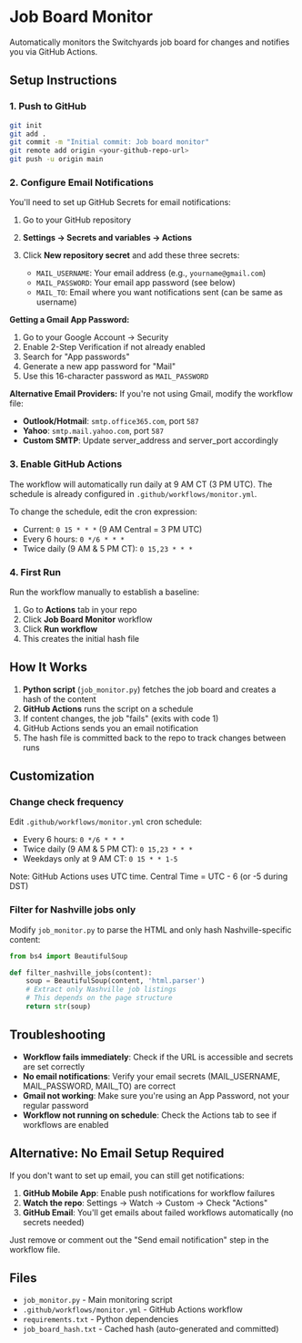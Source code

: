 # Job Board Monitor

Automatically monitors the Switchyards job board for changes and notifies you via GitHub Actions.

## Setup Instructions

### 1. Push to GitHub
```bash
git init
git add .
git commit -m "Initial commit: Job board monitor"
git remote add origin <your-github-repo-url>
git push -u origin main
```

### 2. Configure Email Notifications

You'll need to set up GitHub Secrets for email notifications:

1. Go to your GitHub repository
2. **Settings → Secrets and variables → Actions**
3. Click **New repository secret** and add these three secrets:

   - `MAIL_USERNAME`: Your email address (e.g., `yourname@gmail.com`)
   - `MAIL_PASSWORD`: Your email app password (see below)
   - `MAIL_TO`: Email where you want notifications sent (can be same as username)

**Getting a Gmail App Password:**
1. Go to your Google Account → Security
2. Enable 2-Step Verification if not already enabled
3. Search for "App passwords" 
4. Generate a new app password for "Mail"
5. Use this 16-character password as `MAIL_PASSWORD`

**Alternative Email Providers:**
If you're not using Gmail, modify the workflow file:
- **Outlook/Hotmail**: `smtp.office365.com`, port `587`
- **Yahoo**: `smtp.mail.yahoo.com`, port `587`
- **Custom SMTP**: Update server_address and server_port accordingly

### 3. Enable GitHub Actions
The workflow will automatically run daily at 9 AM CT (3 PM UTC). The schedule is already configured in `.github/workflows/monitor.yml`.

To change the schedule, edit the cron expression:
- Current: `0 15 * * *` (9 AM Central = 3 PM UTC)
- Every 6 hours: `0 */6 * * *`
- Twice daily (9 AM & 5 PM CT): `0 15,23 * * *`

### 4. First Run
Run the workflow manually to establish a baseline:
1. Go to **Actions** tab in your repo
2. Click **Job Board Monitor** workflow
3. Click **Run workflow**
4. This creates the initial hash file

## How It Works

1. **Python script** (`job_monitor.py`) fetches the job board and creates a hash of the content
2. **GitHub Actions** runs the script on a schedule
3. If content changes, the job "fails" (exits with code 1)
4. GitHub Actions sends you an email notification
5. The hash file is committed back to the repo to track changes between runs

## Customization

### Change check frequency
Edit `.github/workflows/monitor.yml` cron schedule:
- Every 6 hours: `0 */6 * * *`
- Twice daily (9 AM & 5 PM CT): `0 15,23 * * *`
- Weekdays only at 9 AM CT: `0 15 * * 1-5`

Note: GitHub Actions uses UTC time. Central Time = UTC - 6 (or -5 during DST)

### Filter for Nashville jobs only
Modify `job_monitor.py` to parse the HTML and only hash Nashville-specific content:
```python
from bs4 import BeautifulSoup

def filter_nashville_jobs(content):
    soup = BeautifulSoup(content, 'html.parser')
    # Extract only Nashville job listings
    # This depends on the page structure
    return str(soup)
```

## Troubleshooting

- **Workflow fails immediately**: Check if the URL is accessible and secrets are set correctly
- **No email notifications**: Verify your email secrets (MAIL_USERNAME, MAIL_PASSWORD, MAIL_TO) are correct
- **Gmail not working**: Make sure you're using an App Password, not your regular password
- **Workflow not running on schedule**: Check the Actions tab to see if workflows are enabled

## Alternative: No Email Setup Required

If you don't want to set up email, you can still get notifications:

1. **GitHub Mobile App**: Enable push notifications for workflow failures
2. **Watch the repo**: Settings → Watch → Custom → Check "Actions"
3. **GitHub Email**: You'll get emails about failed workflows automatically (no secrets needed)

Just remove or comment out the "Send email notification" step in the workflow file.

## Files

- `job_monitor.py` - Main monitoring script
- `.github/workflows/monitor.yml` - GitHub Actions workflow
- `requirements.txt` - Python dependencies
- `job_board_hash.txt` - Cached hash (auto-generated and committed)
